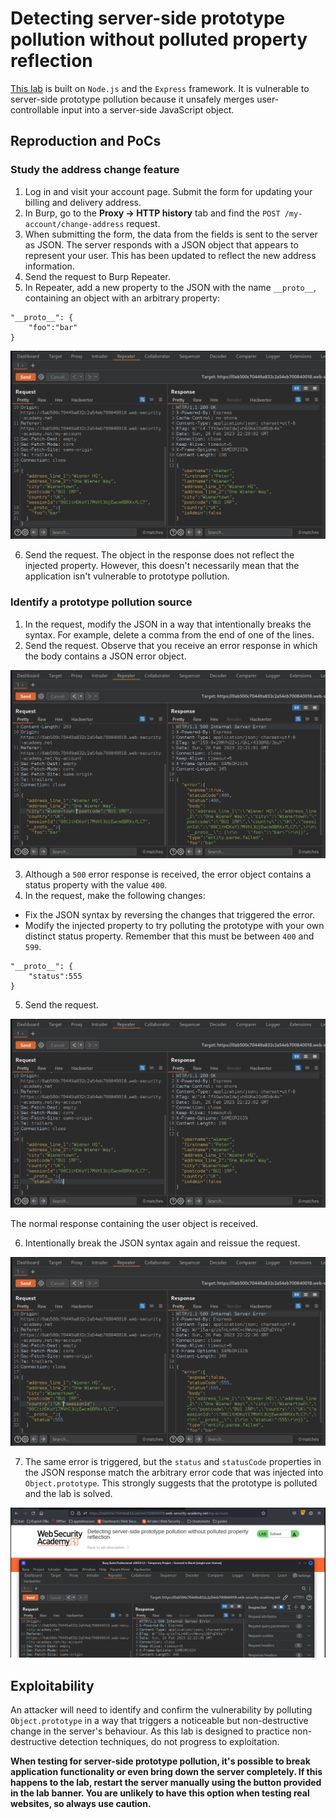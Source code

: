 # Detecting server-side prototype pollution without polluted property reflection

[This lab](https://portswigger.net/web-security/prototype-pollution/server-side/lab-detecting-server-side-prototype-pollution-without-polluted-property-reflection) is built on `Node.js` and the `Express` framework. It is vulnerable to server-side prototype pollution because it unsafely merges user-controllable input into a server-side JavaScript object. 

## Reproduction and PoCs

### Study the address change feature

1. Log in and visit your account page. Submit the form for updating your billing and delivery address.
2. In Burp, go to the **Proxy -> HTTP history** tab and find the `POST /my-account/change-address` request.
3. When submitting the form, the data from the fields is sent to the server as JSON. The server responds with a JSON object that appears to represent your user. This has been updated to reflect the new address information.
4. Send the request to Burp Repeater.
5. In Repeater, add a new property to the JSON with the name `__proto__`, containing an object with an arbitrary property:

```text
"__proto__": {
    "foo":"bar"
}
```

![Prototype pollution](../../_static/images/pp12.png)

6. Send the request. The object in the response does not reflect the injected property. However, this doesn't necessarily mean that the application isn't vulnerable to prototype pollution.

### Identify a prototype pollution source

1. In the request, modify the JSON in a way that intentionally breaks the syntax. For example, delete a comma from the end of one of the lines.
2. Send the request. Observe that you receive an error response in which the body contains a JSON error object.

![Prototype pollution](../../_static/images/pp13.png)

3. Although a `500` error response is received, the error object contains a status property with the value `400`.
4. In the request, make the following changes:

* Fix the JSON syntax by reversing the changes that triggered the error.
* Modify the injected property to try polluting the prototype with your own distinct status property. Remember that this must be between `400` and `599`.

```text
"__proto__": {
    "status":555
}
```

5. Send the request. 

![Prototype pollution](../../_static/images/pp14.png)

The normal response containing the user object is received.

6. Intentionally break the JSON syntax again and reissue the request.

![Prototype pollution](../../_static/images/pp15.png)

7. The same error is triggered, but the `status` and `statusCode` properties in the JSON response match the arbitrary error code that was injected into `Object.prototype`. This strongly suggests that the prototype is polluted and the lab is solved.

![Prototype pollution](../../_static/images/pp16.png)

## Exploitability

An attacker will need to identify and confirm the vulnerability by polluting `Object.prototype` in a way that triggers a noticeable but non-destructive change in the server's behaviour. As this lab is designed to practice non-destructive detection techniques, do not progress to exploitation.

**When testing for server-side prototype pollution, it's possible to break application functionality or even bring down the server completely. If this happens to the lab, restart the server manually using the button provided in the lab banner. You are unlikely to have this option when testing real websites, so always use caution.**
